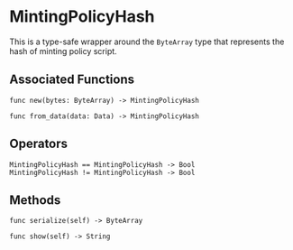# MintingPolicyHash

This is a type-safe wrapper around the `ByteArray` type that represents the hash of minting policy script.

## Associated Functions

```helios
func new(bytes: ByteArray) -> MintingPolicyHash

func from_data(data: Data) -> MintingPolicyHash
```

## Operators

```helios
MintingPolicyHash == MintingPolicyHash -> Bool
MintingPolicyHash != MintingPolicyHash -> Bool
```

## Methods

```helios
func serialize(self) -> ByteArray

func show(self) -> String
```
